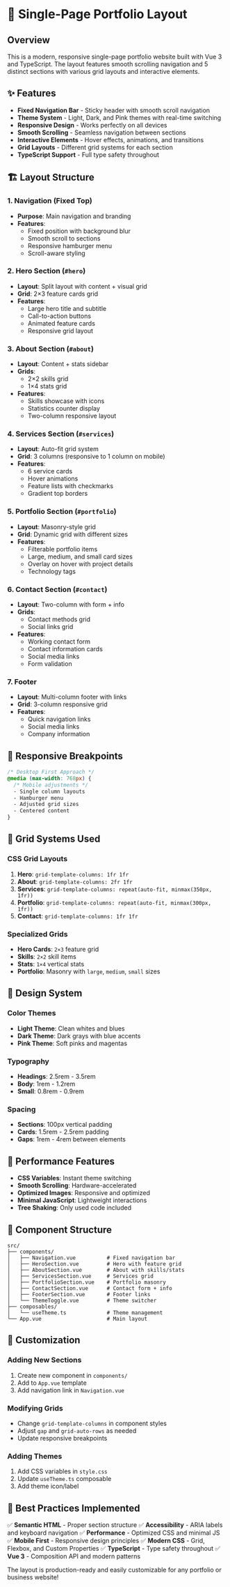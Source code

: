 # 🎨 Single-Page Portfolio Layout

## **Overview**

This is a modern, responsive single-page portfolio website built with Vue 3 and TypeScript. The layout features smooth scrolling navigation and 5 distinct sections with various grid layouts and interactive elements.

## **✨ Features**

- **Fixed Navigation Bar** - Sticky header with smooth scroll navigation
- **Theme System** - Light, Dark, and Pink themes with real-time switching
- **Responsive Design** - Works perfectly on all devices
- **Smooth Scrolling** - Seamless navigation between sections
- **Interactive Elements** - Hover effects, animations, and transitions
- **Grid Layouts** - Different grid systems for each section
- **TypeScript Support** - Full type safety throughout

## **🏗️ Layout Structure**

### **1. Navigation (Fixed Top)**
- **Purpose**: Main navigation and branding
- **Features**: 
  - Fixed position with background blur
  - Smooth scroll to sections
  - Responsive hamburger menu
  - Scroll-aware styling

### **2. Hero Section** (`#hero`)
- **Layout**: Split layout with content + visual grid
- **Grid**: 2×3 feature cards grid
- **Features**:
  - Large hero title and subtitle
  - Call-to-action buttons
  - Animated feature cards
  - Responsive grid layout

### **3. About Section** (`#about`)
- **Layout**: Content + stats sidebar
- **Grids**: 
  - 2×2 skills grid
  - 1×4 stats grid
- **Features**:
  - Skills showcase with icons
  - Statistics counter display
  - Two-column responsive layout

### **4. Services Section** (`#services`)
- **Layout**: Auto-fit grid system
- **Grid**: 3 columns (responsive to 1 column on mobile)
- **Features**:
  - 6 service cards
  - Hover animations
  - Feature lists with checkmarks
  - Gradient top borders

### **5. Portfolio Section** (`#portfolio`)
- **Layout**: Masonry-style grid
- **Grid**: Dynamic grid with different sizes
- **Features**:
  - Filterable portfolio items
  - Large, medium, and small card sizes
  - Overlay on hover with project details
  - Technology tags

### **6. Contact Section** (`#contact`)
- **Layout**: Two-column with form + info
- **Grids**:
  - Contact methods grid
  - Social links grid
- **Features**:
  - Working contact form
  - Contact information cards
  - Social media links
  - Form validation

### **7. Footer**
- **Layout**: Multi-column footer with links
- **Grid**: 3-column responsive grid
- **Features**:
  - Quick navigation links
  - Social media links
  - Company information

## **📱 Responsive Breakpoints**

```css
/* Desktop First Approach */
@media (max-width: 768px) {
  /* Mobile adjustments */
  - Single column layouts
  - Hamburger menu
  - Adjusted grid sizes
  - Centered content
}
```

## **🎯 Grid Systems Used**

### **CSS Grid Layouts**
1. **Hero**: `grid-template-columns: 1fr 1fr`
2. **About**: `grid-template-columns: 2fr 1fr`
3. **Services**: `grid-template-columns: repeat(auto-fit, minmax(350px, 1fr))`
4. **Portfolio**: `grid-template-columns: repeat(auto-fit, minmax(300px, 1fr))`
5. **Contact**: `grid-template-columns: 1fr 1fr`

### **Specialized Grids**
- **Hero Cards**: `2×3` feature grid
- **Skills**: `2×2` skill items
- **Stats**: `1×4` vertical stats
- **Portfolio**: Masonry with `large`, `medium`, `small` sizes

## **🎨 Design System**

### **Color Themes**
- **Light Theme**: Clean whites and blues
- **Dark Theme**: Dark grays with blue accents
- **Pink Theme**: Soft pinks and magentas

### **Typography**
- **Headings**: 2.5rem - 3.5rem
- **Body**: 1rem - 1.2rem
- **Small**: 0.8rem - 0.9rem

### **Spacing**
- **Sections**: 100px vertical padding
- **Cards**: 1.5rem - 2.5rem padding
- **Gaps**: 1rem - 4rem between elements

## **🚀 Performance Features**

- **CSS Variables**: Instant theme switching
- **Smooth Scrolling**: Hardware-accelerated
- **Optimized Images**: Responsive and optimized
- **Minimal JavaScript**: Lightweight interactions
- **Tree Shaking**: Only used code included

## **📂 Component Structure**

```
src/
├── components/
│   ├── Navigation.vue          # Fixed navigation bar
│   ├── HeroSection.vue         # Hero with feature grid
│   ├── AboutSection.vue        # About with skills/stats
│   ├── ServicesSection.vue     # Services grid
│   ├── PortfolioSection.vue    # Portfolio masonry
│   ├── ContactSection.vue      # Contact form + info
│   ├── FooterSection.vue       # Footer links
│   └── ThemeToggle.vue         # Theme switcher
├── composables/
│   └── useTheme.ts             # Theme management
└── App.vue                     # Main layout
```

## **🔧 Customization**

### **Adding New Sections**
1. Create new component in `components/`
2. Add to `App.vue` template
3. Add navigation link in `Navigation.vue`

### **Modifying Grids**
- Change `grid-template-columns` in component styles
- Adjust `gap` and `grid-auto-rows` as needed
- Update responsive breakpoints

### **Adding Themes**
1. Add CSS variables in `style.css`
2. Update `useTheme.ts` composable
3. Add theme icon/label

## **🎯 Best Practices Implemented**

✅ **Semantic HTML** - Proper section structure
✅ **Accessibility** - ARIA labels and keyboard navigation
✅ **Performance** - Optimized CSS and minimal JS
✅ **Mobile First** - Responsive design principles
✅ **Modern CSS** - Grid, Flexbox, and Custom Properties
✅ **TypeScript** - Type safety throughout
✅ **Vue 3** - Composition API and modern patterns

The layout is production-ready and easily customizable for any portfolio or business website!
